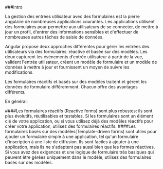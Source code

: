 ###Intro

La gestion des entrées utilisateur avec des formulaires est la pierre angulaire de nombreuses applications courantes. Les applications utilisent des formulaires pour permettre aux utilisateurs de se connecter, de mettre à jour un profil, d'entrer des informations sensibles et d'effectuer de nombreuses autres tâches de saisie de données.

Angular propose deux approches différentes pour gérer les entrées des utilisateurs via des formulaires: réactive et basée sur des modèles. Les deux capturent les événements d'entrée utilisateur à partir de la vue, valident l'entrée utilisateur, créent un modèle de formulaire et un modèle de données à mettre à jour et fournissent un moyen de suivre les modifications.

Les formulaires réactifs et basés sur des modèles traitent et gèrent les données de formulaire différemment. Chacun offre des avantages différents.

En général:

####Les formulaires réactifs (Reactive forms)
sont plus robustes: ils sont plus évolutifs, réutilisables et testables. Si les formulaires sont un élément clé de votre application, ou si vous utilisez déjà des modèles réactifs pour créer votre application, utilisez des formulaires réactifs.
####Les formulaires basés sur des modèles(Template-driven forms)
sont utiles pour ajouter un formulaire simple à une application, tel qu'un formulaire d'inscription à une liste de diffusion. Ils sont faciles à ajouter à une application, mais ils ne s'adaptent pas aussi bien que les formes réactives. Si vous avez des exigences et une logique de formulaire très basiques qui peuvent être gérées uniquement dans le modèle, utilisez des formulaires basés sur des modèles.
